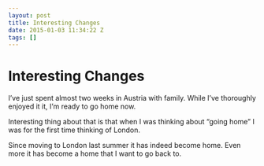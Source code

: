 ```yaml
---
layout: post
title: Interesting Changes
date: 2015-01-03 11:34:22 Z
tags: []
---
```

# Interesting Changes

I’ve just spent almost two weeks in Austria with family. While I’ve thoroughly enjoyed it it, I’m ready to go home now.

Interesting thing about that is that when I was thinking about “going home” I was for the first time thinking of London.

Since moving to London last summer it has indeed become home. Even more it has become a home that I want to go back to.

